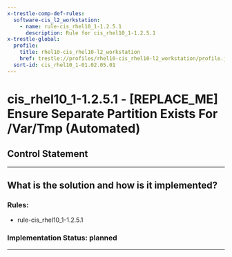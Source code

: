 ```yaml
---
x-trestle-comp-def-rules:
  software-cis_l2_workstation:
    - name: rule-cis_rhel10_1-1.2.5.1
      description: Rule for cis_rhel10_1-1.2.5.1
x-trestle-global:
  profile:
    title: rhel10-cis_rhel10-l2_workstation
    href: trestle://profiles/rhel10-cis_rhel10-l2_workstation/profile.json
  sort-id: cis_rhel10_1-01.02.05.01
---
```


# cis_rhel10_1-1.2.5.1 - \[REPLACE_ME\] Ensure Separate Partition Exists For /Var/Tmp (Automated)

## Control Statement

______________________________________________________________________

## What is the solution and how is it implemented?

<!-- For implementation status enter one of: implemented, partial, planned, alternative, not-applicable -->

<!-- Note that the list of rules under ### Rules: is read-only and changes will not be captured after assembly to JSON -->

<!-- Add control implementation description here for control: cis_rhel10_1-1.2.5.1 -->

### Rules:

  - rule-cis_rhel10_1-1.2.5.1

### Implementation Status: planned

______________________________________________________________________
